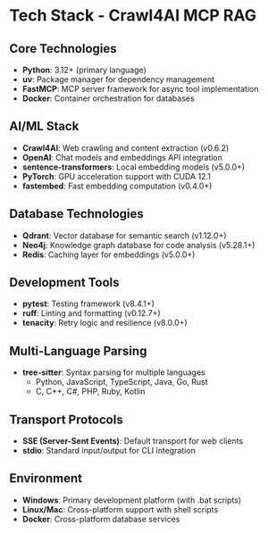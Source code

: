 # Tech Stack - Crawl4AI MCP RAG

## Core Technologies
- **Python**: 3.12+ (primary language)
- **uv**: Package manager for dependency management
- **FastMCP**: MCP server framework for async tool implementation
- **Docker**: Container orchestration for databases

## AI/ML Stack
- **Crawl4AI**: Web crawling and content extraction (v0.6.2)
- **OpenAI**: Chat models and embeddings API integration
- **sentence-transformers**: Local embedding models (v5.0.0+)
- **PyTorch**: GPU acceleration support with CUDA 12.1
- **fastembed**: Fast embedding computation (v0.4.0+)

## Database Technologies
- **Qdrant**: Vector database for semantic search (v1.12.0+)
- **Neo4j**: Knowledge graph database for code analysis (v5.28.1+)
- **Redis**: Caching layer for embeddings (v5.0.0+)

## Development Tools
- **pytest**: Testing framework (v8.4.1+)
- **ruff**: Linting and formatting (v0.12.7+)
- **tenacity**: Retry logic and resilience (v8.0.0+)

## Multi-Language Parsing
- **tree-sitter**: Syntax parsing for multiple languages
  - Python, JavaScript, TypeScript, Java, Go, Rust
  - C, C++, C#, PHP, Ruby, Kotlin

## Transport Protocols
- **SSE (Server-Sent Events)**: Default transport for web clients
- **stdio**: Standard input/output for CLI integration

## Environment
- **Windows**: Primary development platform (with .bat scripts)
- **Linux/Mac**: Cross-platform support with shell scripts
- **Docker**: Cross-platform database services